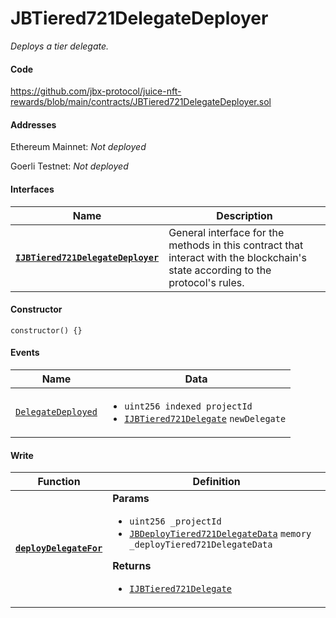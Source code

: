 # JBTiered721DelegateDeployer

*Deploys a tier delegate.*

#### Code

https://github.com/jbx-protocol/juice-nft-rewards/blob/main/contracts/JBTiered721DelegateDeployer.sol

#### Addresses

Ethereum Mainnet: *Not deployed*

Goerli Testnet: *Not deployed*

#### Interfaces

|Name|Description|
|-|-|
|[**`IJBTiered721DelegateDeployer`**](/dev/api/interfaces/ijbtiered721delegatedeployer)|General interface for the methods in this contract that interact with the blockchain's state according to the protocol's rules.|

#### Constructor

```
constructor() {}
```

#### Events

|Name|Data|
|-|-|
|[`DelegateDeployed`](.)|<ul><li>`uint256 indexed projectId`</li><li>[`IJBTiered721Delegate`](/dev/api/interfaces/ijbtiered721delegate) `newDelegate`</li></ul>|

#### Write

|Function|Definition|
|-|-|
|[**`deployDelegateFor`**](.)|**Params**<ul><li>`uint256 _projectId`</li><li>[`JBDeployTiered721DelegateData`](/dev/api/data-structures/jbdeploytiered721delegatedata) `memory _deployTiered721DelegateData`</li></ul>**Returns**<ul><li>[`IJBTiered721Delegate`](/dev/api/interfaces/ijbtiered721delegate)</li></ul>|

